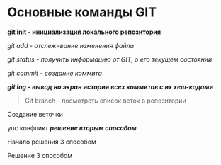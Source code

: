 # Основные команды GIT

**git init - инициализация локального репозитория**

*git add - отслеживание изменения файла*

*git status - получить информацию от GIT, о его текущем состоянии*

*git commit - создание коммита*

***git log - вывод на экран истории всех коммитов с их хеш-кодами***

> Git branch - посмотреть список веток в репозитории


Создание веточки



упс конфликт ***решение вторым способом***

Начало решения 3 способом

Решение 3 способом